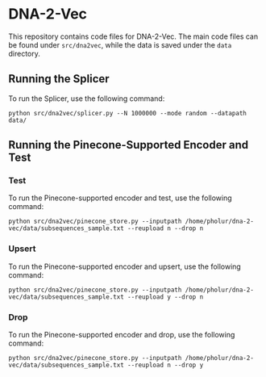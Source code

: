 # DNA-2-Vec

This repository contains code files for DNA-2-Vec. The main code files can be found under `src/dna2vec`, while the data is saved under the `data` directory.

## Running the Splicer

To run the Splicer, use the following command:

```
python src/dna2vec/splicer.py --N 1000000 --mode random --datapath data/
```

## Running the Pinecone-Supported Encoder and Test

### Test

To run the Pinecone-supported encoder and test, use the following command:

```
python src/dna2vec/pinecone_store.py --inputpath /home/pholur/dna-2-vec/data/subsequences_sample.txt --reupload n --drop n
```

### Upsert

To run the Pinecone-supported encoder and upsert, use the following command:

```
python src/dna2vec/pinecone_store.py --inputpath /home/pholur/dna-2-vec/data/subsequences_sample.txt --reupload y --drop n
```

### Drop

To run the Pinecone-supported encoder and drop, use the following command:

```
python src/dna2vec/pinecone_store.py --inputpath /home/pholur/dna-2-vec/data/subsequences_sample.txt --reupload n --drop y
```